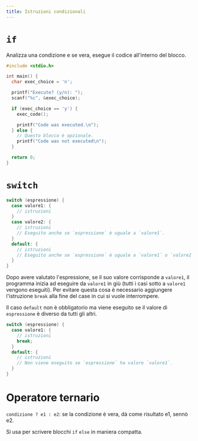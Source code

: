 ```yaml
---
title: Istruzioni condizionali
---
```


# `if`

Analizza una condizione e se vera, esegue il codice all'interno del blocco.

```c
#include <stdio.h>

int main() {
  char exec_choice = 'n';

  printf("Execute? (y/n): ");
  scanf("%c", &exec_choice);

  if (exec_choice == 'y') {
    exec_code();

    printf("Code was executed.\n");
  } else {
    // Questo blocco è opzionale.
    printf("Code was not executed\n");
  }

  return 0;
}
```

# `switch`

```c
switch (espressione) {
  case valore1: {
    // istruzioni
  }
  case valore2: {
    // istruzioni
    // Eseguito anche se `espressione` è uguale a `valore1`.
  }
  default: {
    // istruzioni
    // Eseguito anche se `espressione` è uguale a `valore1` o `valore2`.
  }
}
```

Dopo avere valutato l'espressione, se il suo valore corrisponde a `valore1`, il
programma inizia ad eseguire da `valore1` in giù (tutti i casi sotto a `valore1`
vengono eseguiti). Per evitare questa cosa è necessario aggiungere l'istruzione
`break` alla fine del case in cui si vuole interrompere.

Il caso `default` non è obbligatorio ma viene eseguito se il valore di
`espressione` è diverso da tutti gli altri.

```c
switch (espressione) {
  case valore1: {
    // istruzioni
    break;
  }
  default: {
    // istruzioni
    // Non viene eseguito se `espressione` ha valore `valore1`.
  }
}
```

# Operatore ternario

`condizione ? e1 : e2`: se la condizione è vera, dà come risultato e1, sennò e2.

Si usa per scrivere blocchi `if` `else` in maniera compatta.
